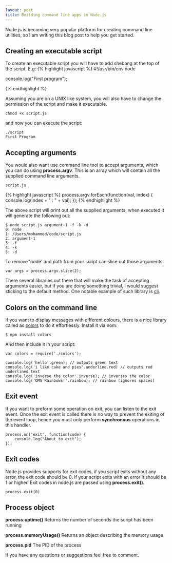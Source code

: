 ```yaml
---
layout: post
title: Building command line apps in Node.js
---
```



Node.js is becoming very popular platform for creating command line utilities, so I am writing this blog post to help you get started.


## Creating an executable script

To create an executable script you will have to add shebang at the top of the script. E.g:
{% highlight javascript %}
#!/usr/bin/env node

console.log("First program");
		
{% endhighlight %}
		
Assuming you are on a UNIX like system, you will also have to change the permission of the script and make it executable.

	chmod +x script.js
	
and now you can execute the script:

	./script
	First Program
	

## Accepting arguments

You would also want use command line tool to accept arguments, which you can do using **process.argv**. This is an array which will contain all the supplied command line arguments.

`script.js`

{% highlight javascript %}
	process.argv.forEach(function(val, index) {
		console.log(index + " : " + val);
	});
{% endhighlight %}

The above script will print out all the supplied arguments, when executed it will generate the following out:

	$ node script.js argument-1 -f -k -d 
	0: node
	1: /Users/mohammed/code/script.js
	2: argument-1
	3: -f
	4: -k
	5: -d
	
To remove 'node' and path from your script can slice out those arguments:

	var args = process.argv.slice(2);
	
There several libraries out there that will make the task of accepting arguments easier, but if you are doing something trivial, I would suggest sticking to the default method. 
One notable example of such library is [cli](https://github.com/chriso/cli).

## Colors on the command line
If you want to display messages with different colours, there is a nice library called as [colors](https://www.npmjs.org/package/colors) to do it effortlessly. 
Install it via nom:

	$ npm install colors
	 
And then include it in your script:

	var colors = require('./colors');	

	console.log('hello'.green); // outputs green text
	console.log('i like cake and pies'.underline.red) // outputs red underlined text
	console.log('inverse the color'.inverse); // inverses the color
	console.log('OMG Rainbows!'.rainbow); // rainbow (ignores spaces)

## Exit event
If you want to preform some operation on exit, you can listen to the exit event. Once the exit event is called there is no way to prevent the exiting of the event loop, hence you must only perform **synchronous** operations in this handler.

	process.on('exit', function(code) {
		console.log("About to exit");
	});




## Exit codes
Node.js provides supports for exit codes, if you script exits without any error, the exit code should be 0. If your script exits with an error it should be 1 or higher.
Exit codes in node.js are passed using **process.exit()**.

	process.exit(0)
	


## Process object

**process.uptime()**
Returns the number of seconds the script has been running


**process.memoryUsage()**
Returns an object describing the memory usage

**process.pid**
The PID of the process

If you have any questions or suggestions feel free to comment.

